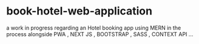 # book-hotel-web-application
a work in progress regarding an Hotel booking app using MERN in the process alongside PWA , NEXT JS , BOOTSTRAP , SASS , CONTEXT API ...

